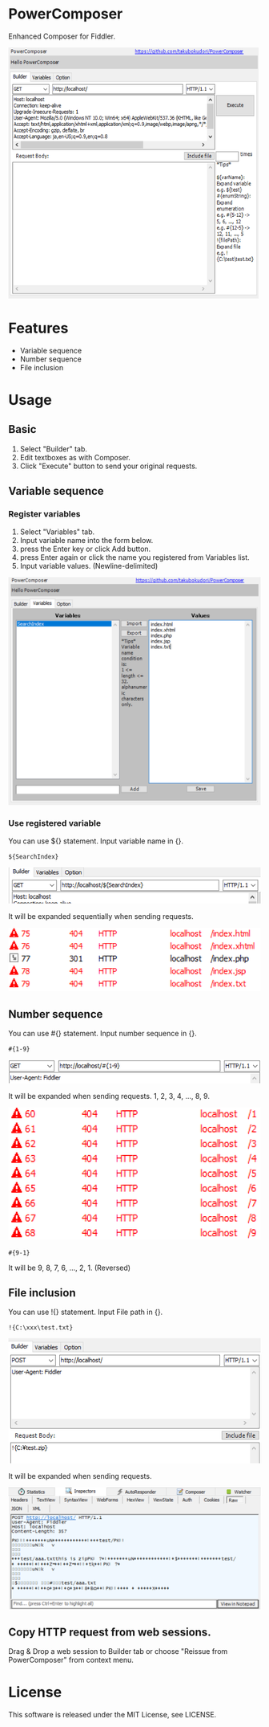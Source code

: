 # PowerComposer
Enhanced Composer for Fiddler.

<img src="https://raw.githubusercontent.com/takubokudori/PowerComposer/master/images/ss.PNG" width="500" height="500" >

# Features

- Variable sequence
- Number sequence
- File inclusion

# Usage

## Basic

1. Select "Builder" tab.
2. Edit textboxes as with Composer.
3. Click "Execute" button to send your original requests.

## Variable sequence

### Register variables

1. Select "Variables" tab.
2. Input variable name into the form below.
3. press the Enter key or click Add button.
4. press Enter again or click the name you registered from Variables list.
5. Input variable values. (Newline-delimited)

![Register variables](https://raw.githubusercontent.com/takubokudori/PowerComposer/master/images/var1.PNG)

### Use registered variable

You can use ${} statement.
Input variable name in {}.

```
${SearchIndex}
```

![Use registered variable](https://raw.githubusercontent.com/takubokudori/PowerComposer/master/images/var2.PNG)

It will be expanded sequentially when sending requests.

![Use registered variable](https://raw.githubusercontent.com/takubokudori/PowerComposer/master/images/var3.PNG)
## Number sequence

You can use #{} statement.
Input number sequence in {}.

```
#{1-9}
```
![Use registered variable](https://raw.githubusercontent.com/takubokudori/PowerComposer/master/images/Eseq.PNG)

It will be expanded when sending requests. 1, 2, 3, 4, ..., 8, 9.

![Use registered variable](https://raw.githubusercontent.com/takubokudori/PowerComposer/master/images/Rseq.PNG)

```
#{9-1}
```

It will be 9, 8, 7, 6, ..., 2, 1. (Reversed)

## File inclusion

You can use !{} statement.
Input File path in {}.

```
!{C:\xxx\test.txt}
```

![Use registered variable](https://raw.githubusercontent.com/takubokudori/PowerComposer/master/images/Efi.PNG)

It will be expanded when sending requests.

![Use registered variable](https://raw.githubusercontent.com/takubokudori/PowerComposer/master/images/Rfi.PNG)

## Copy HTTP request from web sessions.

Drag & Drop a web session to Builder tab or choose "Reissue from PowerComposer" from context menu.

# License
This software is released under the MIT License, see LICENSE.
